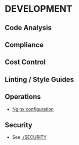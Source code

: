 # DEVELOPMENT

## Code Analysis

## Compliance

## Cost Control

## Linting / Style Guides

## Operations

- [Nginx configuration](https://gist.github.com/xameeramir/a5cb675fb6a6a64098365e89a239541d)

## Security

- See [./SECURITY](./SECURITY.md)
